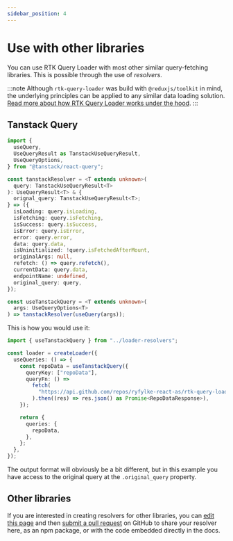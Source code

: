 ```yaml
---
sidebar_position: 4
---
```


# Use with other libraries

You can use RTK Query Loader with most other similar query-fetching libraries. This is possible through the use of _resolvers_.

:::note
Although `rtk-query-loader` was build with `@reduxjs/toolkit` in mind, the underlying principles can be applied to any similar data loading solution. [Read more about how RTK Query Loader works under the hood](../Advanced/under-the-hood.md).
:::

## Tanstack Query

```typescript
import {
  useQuery,
  UseQueryResult as TanstackUseQueryResult,
  UseQueryOptions,
} from "@tanstack/react-query";

const tanstackResolver = <T extends unknown>(
  query: TanstackUseQueryResult<T>
): UseQueryResult<T> & {
  orignal_query: TanstackUseQueryResult<T>;
} => ({
  isLoading: query.isLoading,
  isFetching: query.isFetching,
  isSuccess: query.isSuccess,
  isError: query.isError,
  error: query.error,
  data: query.data,
  isUninitialized: !query.isFetchedAfterMount,
  originalArgs: null,
  refetch: () => query.refetch(),
  currentData: query.data,
  endpointName: undefined,
  original_query: query,
});

const useTanstackQuery = <T extends unknown>(
  args: UseQueryOptions<T>
) => tanstackResolver(useQuery(args));
```

This is how you would use it:

```typescript
import { useTanstackQuery } from "../loader-resolvers";

const loader = createLoader({
  useQueries: () => {
    const repoData = useTanstackQuery({
      queryKey: ["repoData"],
      queryFn: () =>
        fetch(
          "https://api.github.com/repos/ryfylke-react-as/rtk-query-loader"
        ).then((res) => res.json() as Promise<RepoDataResponse>),
    });

    return {
      queries: {
        repoData,
      },
    };
  },
});
```

The output format will obviously be a bit different, but in this example you have access to the original query at the `.original_query` property.

## Other libraries

If you are interested in creating resolvers for other libraries, you can [edit this page](https://github.com/ryfylke-react-as/rtk-query-loader/tree/main/docs/docs/Advanced/other-libs.md) and then [submit a pull request](https://github.com/ryfylke-react-as/rtk-query-loader/compare) on GitHub to share your resolver here, as an npm package, or with the code embedded directly in the docs.
